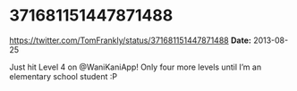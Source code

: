 # 371681151447871488
https://twitter.com/TomFrankly/status/371681151447871488
**Date:** 2013-08-25

Just hit Level 4 on @WaniKaniApp! Only four more levels until I’m an elementary school student :P

